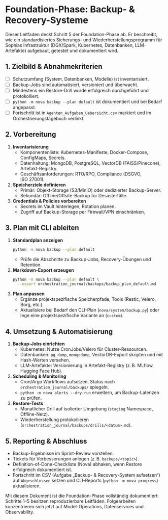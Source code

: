 # Foundation-Phase: Backup- & Recovery-Systeme

Dieser Leitfaden deckt Schritt 5 der Foundation-Phase ab. Er beschreibt, wie ein standardisiertes Sicherungs- und Wiederherstellungsprogramm für Sophias Infrastruktur (DGX/Spark, Kubernetes, Datenbanken, LLM-Artefakte) aufgebaut, getestet und dokumentiert wird.

## 1. Zielbild & Abnahmekriterien
- [ ] Schutzumfang (System, Datenbanken, Modelle) ist inventarisiert.
- [ ] Backup-Jobs sind automatisiert, versioniert und überwacht.
- [ ] Mindestens ein Restore-Drill wurde erfolgreich durchgeführt und protokolliert.
- [ ] `python -m nova backup --plan default` ist dokumentiert und bei Bedarf angepasst.
- [ ] Fortschritt ist in `Agenten_Aufgaben_Uebersicht.csv` markiert und im Orchestrierungstagebuch verlinkt.

## 2. Vorbereitung
1. **Inventarisierung**
   - Komponentenliste: Kubernetes-Manifeste, Docker-Compose, ConfigMaps, Secrets.
   - Datenhaltung: MongoDB, PostgreSQL, VectorDB (FAISS/Pinecone), Artefakt-Registry.
   - Geschäftsanforderungen: RTO/RPO, Compliance (DSGVO, ISO 27001).
2. **Speicherziele definieren**
   - Primär: Objekt-Storage (S3/MinIO) oder dedizierter Backup-Server.
   - Sekundär: Offline/Offsite-Backup für Desasterfälle.
3. **Credentials & Policies vorbereiten**
   - Secrets im Vault hinterlegen, Rotation planen.
   - Zugriff auf Backup-Storage per Firewall/VPN einschränken.

## 3. Plan mit CLI ableiten
1. **Standardplan anzeigen**
   ```bash
   python -m nova backup --plan default
   ```
   - Prüfe die Abschnitte zu Backup-Jobs, Recovery-Übungen und Retention.
2. **Markdown-Export erzeugen**
   ```bash
   python -m nova backup --plan default \
     --export orchestration_journal/backups/backup_plan_default.md
   ```
3. **Plan anpassen**
   - Ergänze projektspezifische Speicherpfade, Tools (Restic, Velero, Borg, etc.).
   - Aktualisiere bei Bedarf den CLI-Plan (`nova/system/backup.py`) oder lege eine projektspezifische Variante an (`custom`).

## 4. Umsetzung & Automatisierung
1. **Backup-Jobs einrichten**
   - Kubernetes: Nutze CronJobs/Velero für Cluster-Ressourcen.
   - Datenbanken: `pg_dump`, `mongodump`, VectorDB-Export skripten und mit Hash-Werten versehen.
   - LLM-Artefakte: Versionierung in Artefakt-Registry (z. B. MLflow, Hugging Face Hub).
2. **Scheduling & Monitoring**
   - Cron/Argo Workflows aufsetzen, Status nach `orchestration_journal/backups/` spiegeln.
   - `python -m nova alerts --dry-run` erweitern, um Backup-Latenzen zu prüfen.
3. **Restore-Tests**
   - Monatlicher Drill auf isolierter Umgebung (`staging` Namespace, Offline-Netz).
   - Wiederherstellung protokollieren (`orchestration_journal/backups/drills/<datum>.md`).

## 5. Reporting & Abschluss
- Backup-Ergebnisse im Sprint-Review vorstellen.
- Tickets für Verbesserungen anlegen (z. B. `backups/<topic>`).
- Definition-of-Done-Checkliste (Nova) abhaken, wenn Restore erfolgreich dokumentiert ist.
- Fortschritt im CSV (Aufgabe „Backup- & Recovery-System aufsetzen“) auf `Abgeschlossen` setzen und CLI-Reports (`python -m nova progress`) aktualisieren.

Mit diesem Dokument ist die Foundation-Phase vollständig dokumentiert: Schritte 1–5 besitzen reproduzierbare Leitfäden. Folgearbeiten konzentrieren sich jetzt auf Model-Operations, Datenservices und Observability.
